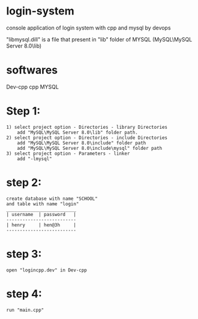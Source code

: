 # login-system
console application of login system with cpp and mysql by devops

"libmysql.dill" is a file that present in "lib" folder of MYSQL (MySQL\MySQL Server 8.0\lib)

# softwares
Dev-cpp cpp MYSQL 

# Step 1:
    1) select project option - Directories - library Directories
        add "MySQL\MySQL Server 8.0\lib" folder path.
    2) select project option - Directories - include Directories
        add "MySQL\MySQL Server 8.0\include" folder path
        add "MySQL\MySQL Server 8.0\include\mysql" folder path
    3) select project option - Parameters - linker
        add "-lmysql"
# step 2:
    create database with name "SCHOOL"
    and table with name "login"
    __________________________
    | username  | password   |
    --------------------------
    | henry     | hen@3h     |
    --------------------------
# step 3:
    open "logincpp.dev" in Dev-cpp
# step 4:
    run "main.cpp" 
